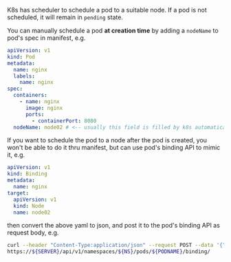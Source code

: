 K8s has scheduler to schedule a pod to a suitable node. If a pod is not scheduled, it will remain in `pending` state.

You can manually schedule a pod __at creation time__ by adding a `nodeName` to pod's spec in manifest, e.g.
```yaml
apiVersion: v1
kind: Pod
metadata:
  name: nginx
  labels:
    name: nginx
spec:
  containers:
    - name: nginx
      image: nginx
      ports:
        - containerPort: 8080
  nodeName: node02 # <-- usually this field is filled by k8s automatically
```

If you want to schedule the pod to a node after the pod is created, you won't be able to do it thru manifest, but can use pod's binding API to mimic it, e.g.
```yaml
apiVersion: v1
kind: Binding
metadata:
  name: nginx
target:
  apiVersion: v1
  kind: Node
  name: node02
```
then convert the above yaml to json, and post it to the pod's binding API as request body, e.g.
```bash
curl --header "Content-Type:application/json" --request POST --data '{"apiVersion":"v1", "kind":"Binding", ...}' \
https://${SERVER}/api/v1/namespaces/${NS}/pods/${PODNAME}/binding/
```
